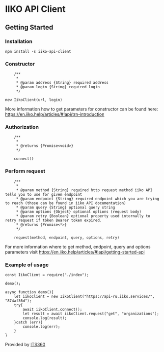 # IIKO API Client

## Getting Started

### Installation

`npm install -s iiko-api-client`

### Constructor

```
    /**
     *
     * @param address {String} required address
     * @param login {String} required login
     */

new IikoClient(url, login)
```

More information how to get parameters for constructor can be found here:
https://en.iiko.help/articles/#!api/trn-introduction

### Authorization

```
    /**
     *
     * @returns {Promise<void>}
     */

    connect()
```

### Perform request

```
    /**
     *
     * @param method {String} required http request method iiko API tells you to use for given endpoint
     * @param endpoint {String} required endpoint which you are trying to reach (those can be found in iiko API documentation)
     * @param query {String} optional query string
     * @param options {Object} optional options (request body)
     * @param retry {Boolean} optional property used internally to retry request if token Bearer token expired.
     * @returns {Promise<*>}
     */

    request(method, endpoint, query, options, retry)
```

For more information where to get method, endpoint, query and options parameters visit
https://en.iiko.help/articles/#!api/getting-started-api
    

### Example of usage

```
const IikoClient = require("./index");

demo();

async function demo(){
    let iikoClient = new IikoClient("https://api-ru.iiko.services/", "874af36d");
    try{
        await iikoClient.connect();
        let result = await iikoClient.request("get", "organizations");
        console.log(result);
    }catch (err){
        console.log(err);
    }
}
```

Provided by [ITS360](https://its360.lt/)

